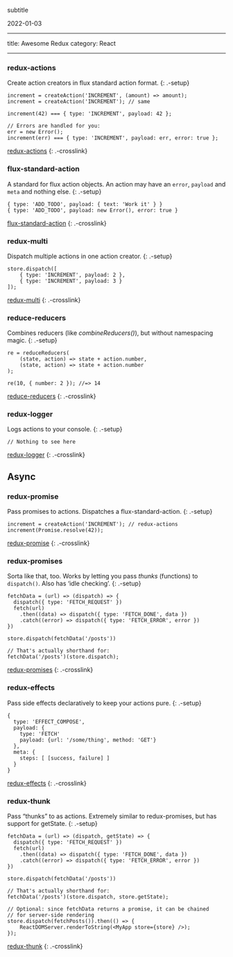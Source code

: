 subtitle

2022-01-03

------------------------------------------------------------------------

title: Awesome Redux category: React

------------------------------------------------------------------------

### redux-actions

Create action creators in flux standard action format. {: .-setup}

    increment = createAction('INCREMENT', (amount) => amount);
    increment = createAction('INCREMENT'); // same

    increment(42) === { type: 'INCREMENT', payload: 42 };

    // Errors are handled for you:
    err = new Error();
    increment(err) === { type: 'INCREMENT', payload: err, error: true };

[redux-actions](https://www.npmjs.com/package/redux-actions) {: .-crosslink}

### flux-standard-action

A standard for flux action objects. An action may have an `error`, `payload` and `meta` and nothing else. {: .-setup}

    { type: 'ADD_TODO', payload: { text: 'Work it' } }
    { type: 'ADD_TODO', payload: new Error(), error: true }

[flux-standard-action](https://github.com/acdlite/flux-standard-action) {: .-crosslink}

### redux-multi

Dispatch multiple actions in one action creator. {: .-setup}

    store.dispatch([
        { type: 'INCREMENT', payload: 2 },
        { type: 'INCREMENT', payload: 3 }
    ]);

[redux-multi](https://github.com/ashaffer/redux-multi) {: .-crosslink}

### reduce-reducers

Combines reducers (like *combineReducers()*), but without namespacing magic. {: .-setup}

    re = reduceReducers(
        (state, action) => state + action.number,
        (state, action) => state + action.number
    );

    re(10, { number: 2 }); //=> 14

[reduce-reducers](https://www.npmjs.com/package/reduce-reducers) {: .-crosslink}

### redux-logger

Logs actions to your console. {: .-setup}

    // Nothing to see here

[redux-logger](https://github.com/evgenyrodionov/redux-logger) {: .-crosslink}

Async
-----

### redux-promise

Pass promises to actions. Dispatches a flux-standard-action. {: .-setup}

    increment = createAction('INCREMENT'); // redux-actions
    increment(Promise.resolve(42));

[redux-promise](https://github.com/acdlite/redux-promise) {: .-crosslink}

### redux-promises

Sorta like that, too. Works by letting you pass *thunks* (functions) to `dispatch()`. Also has ‘idle checking’. {: .-setup}

    fetchData = (url) => (dispatch) => {
      dispatch({ type: 'FETCH_REQUEST' })
      fetch(url)
        .then((data) => dispatch({ type: 'FETCH_DONE', data })
        .catch((error) => dispatch({ type: 'FETCH_ERROR', error })
    })

    store.dispatch(fetchData('/posts'))

    // That's actually shorthand for:
    fetchData('/posts')(store.dispatch);

[redux-promises](https://www.npmjs.com/package/redux-promises) {: .-crosslink}

### redux-effects

Pass side effects declaratively to keep your actions pure. {: .-setup}

    {
      type: 'EFFECT_COMPOSE',
      payload: {
        type: 'FETCH'
        payload: {url: '/some/thing', method: 'GET'}
      },
      meta: {
        steps: [ [success, failure] ]
      }
    }

[redux-effects](https://www.npmjs.com/package/redux-effects) {: .-crosslink}

### redux-thunk

Pass “thunks” to as actions. Extremely similar to redux-promises, but has support for getState. {: .-setup}

    fetchData = (url) => (dispatch, getState) => {
      dispatch({ type: 'FETCH_REQUEST' })
      fetch(url)
        .then((data) => dispatch({ type: 'FETCH_DONE', data })
        .catch((error) => dispatch({ type: 'FETCH_ERROR', error })
    })

    store.dispatch(fetchData('/posts'))

    // That's actually shorthand for:
    fetchData('/posts')(store.dispatch, store.getState);

    // Optional: since fetchData returns a promise, it can be chained
    // for server-side rendering
    store.dispatch(fetchPosts()).then(() => {
        ReactDOMServer.renderToString(<MyApp store={store} />);
    });

[redux-thunk](https://www.npmjs.com/package/redux-thunk) {: .-crosslink}

